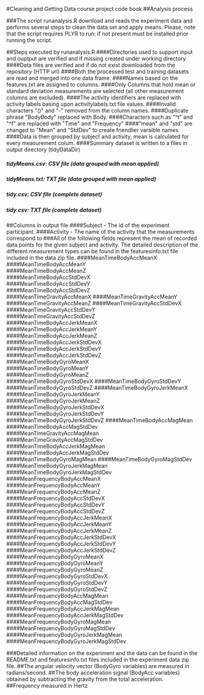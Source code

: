 #Cleaning and Getting Data course project code book
##Analysis process

###The script runanalysis.R download and reads the experiment data and performs several steps to clean the data set and apply means. Please, note that the script requires PLYR to run: if not present must be installed prior running the script.

##Steps executed by runanalysis.R
####Directories used to support input and ouptput are verified and if missing created under working directory
####Data files are verified and if do not exist downloaded from the repository (HTTP url)
####Both the processed test and training datasets are read and merged into one data frame.
####Names based on the features.txt are assigned to columns.
####Only Columns that hold mean or standard deviation measurements are selected (all other measurement columns are excluded).
####The activity identifiers are replaced with activity labels basing upon activitylabels.txt file values.
####Invalid characters "()" and "-" removed from the column names. 
####Duplicate phrase "BodyBody" replaced with Body.
####Characters such as "^t" and "^f" are replaced with "Time" and "Frequency"
####"mean" and "std" are changed to "Mean" and "StdDev" to create friendlier varaible names
####Data is then grouped by subject and activity, mean is calculated for every measurement colum.
####Summary dataset is written to a files in output directory (tidyDataDir)
##### tidyMeans.csv: CSV file (data grouped with mean applied)
##### tidyMeans.txt: TXT file (data grouped with mean applied)
##### tidy.csv: CSV file (complete dataset)
##### tidy.csv: TXT file (complete dataset)

##Columns in output file
####Subject	- The id of the experiment participant.
####Activity - The name of the activity that the measurements correspond to
###All of the following fields represent the mean of recorded data points for the given subject and activity. The detailed description of the different measurement types can be found in the featuresinfo.txt file included in the data zip file.
####MeanTimeBodyAccMeanX	
####MeanTimeBodyAccMeanY	
####MeanTimeBodyAccMeanZ	
####MeanTimeBodyAccStdDevX	
####MeanTimeBodyAccStdDevY	
####MeanTimeBodyAccStdDevZ	
####MeanTimeGravityAccMeanX	
####MeanTimeGravityAccMeanY	
####MeanTimeGravityAccMeanZ	
####MeanTimeGravityAccStdDevX	
####MeanTimeGravityAccStdDevY	
####MeanTimeGravityAccStdDevZ	
####MeanTimeBodyAccJerkMeanX	
####MeanTimeBodyAccJerkMeanY	
####MeanTimeBodyAccJerkMeanZ	
####MeanTimeBodyAccJerkStdDevX	
####MeanTimeBodyAccJerkStdDevY	
####MeanTimeBodyAccJerkStdDevZ	
####MeanTimeBodyGyroMeanX	
####MeanTimeBodyGyroMeanY	
####MeanTimeBodyGyroMeanZ	
####MeanTimeBodyGyroStdDevX	
####MeanTimeBodyGyroStdDevY	
####MeanTimeBodyGyroStdDevZ	
####MeanTimeBodyGyroJerkMeanX	
####MeanTimeBodyGyroJerkMeanY	
####MeanTimeBodyGyroJerkMeanZ	
####MeanTimeBodyGyroJerkStdDevX	
####MeanTimeBodyGyroJerkStdDevY	
####MeanTimeBodyGyroJerkStdDevZ	
####MeanTimeBodyAccMagMean	
####MeanTimeBodyAccMagStdDev	
####MeanTimeGravityAccMagMean	
####MeanTimeGravityAccMagStdDev	
####MeanTimeBodyAccJerkMagMean	
####MeanTimeBodyAccJerkMagStdDev	
####MeanTimeBodyGyroMagMean	
####MeanTimeBodyGyroMagStdDev	
####MeanTimeBodyGyroJerkMagMean	
####MeanTimeBodyGyroJerkMagStdDev	
####MeanFrequencyBodyAccMeanX	
####MeanFrequencyBodyAccMeanY	
####MeanFrequencyBodyAccMeanZ	
####MeanFrequencyBodyAccStdDevX	
####MeanFrequencyBodyAccStdDevY	
####MeanFrequencyBodyAccStdDevZ	
####MeanFrequencyBodyAccJerkMeanX	
####MeanFrequencyBodyAccJerkMeanY	
####MeanFrequencyBodyAccJerkMeanZ	
####MeanFrequencyBodyAccJerkStdDevX	
####MeanFrequencyBodyAccJerkStdDevY	
####MeanFrequencyBodyAccJerkStdDevZ	
####MeanFrequencyBodyGyroMeanX	
####MeanFrequencyBodyGyroMeanY	
####MeanFrequencyBodyGyroMeanZ	
####MeanFrequencyBodyGyroStdDevX	
####MeanFrequencyBodyGyroStdDevY	
####MeanFrequencyBodyGyroStdDevZ	
####MeanFrequencyBodyAccMagMean	
####MeanFrequencyBodyAccMagStdDev	
####MeanFrequencyBodyAccJerkMagMean	
####MeanFrequencyBodyAccJerkMagStdDev	
####MeanFrequencyBodyGyroMagMean	
####MeanFrequencyBodyGyroMagStdDev	
####MeanFrequencyBodyGyroJerkMagMean	
####MeanFrequencyBodyGyroJerkMagStdDev


###Detailed information on the experiment and the data can be found in the README.txt and featuresinfo.txt files included in the experiment data zip file.
##The angular velocity vector (BodyGyro variables) are measured in radians/second. 
##The body acceleration signal (BodyAcc variables) obtained by subtracting the gravity from the total acceleration. 
##Frequency measured in Hertz

